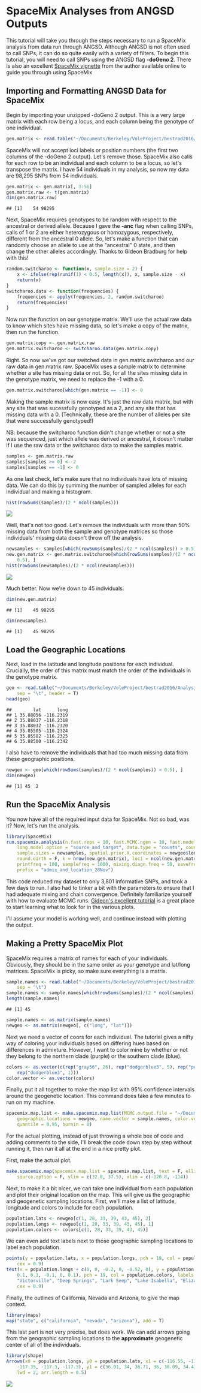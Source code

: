 SpaceMix Analyses from ANGSD Outputs
================

This tutorial will take you through the steps necessary to run a SpaceMix analysis from data run through ANGSD. Although ANGSD is not often used to call SNPs, it can do so quite easily with a variety of filters. To begin this tutorial, you will need to call SNPs using the ANGSD flag **-doGeno 2**. There is also an excellent [SpaceMix vignette](https://github.com/gbradburd/SpaceMix/blob/master/vignettes/spacemix_vignette.Rmd) from the author available online to guide you through using SpaceMix

Importing and Formatting ANGSD Data for SpaceMix
------------------------------------------------

Begin by importing your unzipped -doGeno 2 output. This is a very large matrix with each row being a locus, and each column being the genotype of one individual.

``` r
gen.matrix <- read.table("~/Documents/Berkeley/VoleProject/bestrad2016/Analysis/aligned_radtools_noclones/k90_outputs/spacemix/all_wild_inds_dogeno2_minInd.geno")
```

SpaceMix will not accept loci labels or position numbers (the first two columns of the -doGeno 2 output). Let's remove those. SpaceMix also calls for each row to be an individual and each column to be a locus, so let's transpose the matrix. I have 54 individuals in my analysis, so now my data are 98,295 SNPs from 54 individuals.

``` r
gen.matrix <- gen.matrix[, 3:56]
gen.matrix.raw <- t(gen.matrix)
dim(gen.matrix.raw)
```

    ## [1]    54 98295

Next, SpaceMix requires genotypes to be random with respect to the ancestral or derived allele. Because I gave the **-anc** flag when calling SNPs, calls of 1 or 2 are either heterozygous or homozygous, respectively, different from the ancestral 0 allele. So, let's make a function that can randomly choose an allele to use at the "ancestral" 0 state, and then change the other alleles accordingly. Thanks to Gideon Bradburg for help with this!

``` r
random.switcharoo <- function(x, sample.size = 2) {
    x <- ifelse(rep(runif(1) < 0.5, length(x)), x, sample.size - x)
    return(x)
}
switcharoo.data <- function(frequencies) {
    frequencies <- apply(frequencies, 2, random.switcharoo)
    return(frequencies)
}
```

Now run the function on our genotype matrix. We'll use the actual raw data to know which sites have missing data, so let's make a copy of the matrix, then run the function.

``` r
gen.matrix.copy <- gen.matrix.raw
gen.matrix.switcharoo <- switcharoo.data(gen.matrix.copy)
```

Right. So now we've got our switched data in gen.matrix.switcharoo and our raw data in gen.matrix.raw. SpaceMix uses a sample matrix to determine whether a site has missing data or not. So, for all the sites missing data in the genotype matrix, we need to replace the -1 with a 0.

``` r
gen.matrix.switcharoo[which(gen.matrix == -1)] <- 0
```

Making the sample matrix is now easy. It's just the raw data matrix, but with any site that was sucessfully genotyped as a 2, and any site that has missing data with a 0. (Technically, these are the number of alleles per site that were successfully genotyped!)

NB: because the switcharoo function didn't change whether or not a site was sequenced, just which allele was derived or ancestral, it doesn't matter if I use the raw data or the switcharoo data to make the samples matrix.

``` r
samples <- gen.matrix.raw
samples[samples >= 0] <- 2
samples[samples == -1] <- 0
```

As one last check, let's make sure that no individuals have lots of missing data. We can do this by summing the number of sampled alleles for each individual and making a histogram.

``` r
hist(rowSums(samples)/(2 * ncol(samples)))
```

![](SpaceMix_tutorial_files/figure-markdown_github/unnamed-chunk-7-1.png)

Well, that's not too good. Let's remove the individuals with more than 50% missing data from both the sample and genotype matrices so those individuals' missing data doesn't throw off the analysis.

``` r
newsamples <- samples[which(rowSums(samples)/(2 * ncol(samples)) > 0.5), ]
new.gen.matrix <- gen.matrix.switcharoo[which(rowSums(samples)/(2 * ncol(samples)) > 
    0.5), ]
hist(rowSums(newsamples)/(2 * ncol(newsamples)))
```

![](SpaceMix_tutorial_files/figure-markdown_github/unnamed-chunk-8-1.png)

Much better. Now we're down to 45 individuals.

``` r
dim(new.gen.matrix)
```

    ## [1]    45 98295

``` r
dim(newsamples)
```

    ## [1]    45 98295

Load the Geographic Locations
-----------------------------

Next, load in the latitude and longitude positions for each individual. Crucially, the order of this matrix must match the order of the individuals in the genotype matrix.

``` r
geo <- read.table("~/Documents/Berkeley/VoleProject/bestrad2016/Analysis/aligned_radtools_noclones/k90_outputs/spacemix/spatial_locations_allwildvoles.txt", 
    sep = "\t", header = T)
head(geo)
```

    ##        lat      long
    ## 1 35.88056 -116.2319
    ## 2 35.88037 -116.2318
    ## 3 35.88032 -116.2320
    ## 4 35.85505 -116.2324
    ## 5 35.85582 -116.2325
    ## 6 35.88500 -116.2342

I also have to remove the individuals that had too much missing data from these geographic positions.

``` r
newgeo <- geo[which(rowSums(samples)/(2 * ncol(samples)) > 0.5), ]
dim(newgeo)
```

    ## [1] 45  2

Run the SpaceMix Analysis
-------------------------

You now have all of the required input data for SpaceMix. Not so bad, was it? Now, let's run the analysis.

``` r
library(SpaceMix)
run.spacemix.analysis(n.fast.reps = 10, fast.MCMC.ngen = 10, fast.model.option = "source_and_target", 
    long.model.option = "source_and_target", data.type = "counts", counts = new.gen.matrix, 
    sample.sizes = newsamples, spatial.prior.X.coordinates = newgeo$long, spatial.prior.Y.coordinates = newgeo$lat, 
    round.earth = F, k = nrow(new.gen.matrix), loci = ncol(new.gen.matrix), ngen = 1.3e+07, 
    printfreq = 100, samplefreq = 1000, mixing.diagn.freq = 50, savefreq = 1e+05, 
    prefix = "admix_and_location_28Nov")
```

This code reduced my dataset to only 3,801 informative SNPs, and took a few days to run. I also had to tinker a bit with the parameters to ensure that I had adequate mixing and chain convergence. Definitely familiarize yourself with how to evaluate MCMC runs. [Gideon's excellent tutorial](https://github.com/gbradburd/SpaceMix/blob/master/vignettes/spacemix_vignette.Rmd) is a great place to start learning what to look for in the various plots.

I'll assume your model is working well, and continue instead with plotting the output.

Making a Pretty SpaceMix Plot
-----------------------------

SpaceMix requires a matrix of names for each of your individuals. Obviously, they should be in the same order as your genotype and lat/long matrices. SpaceMix is picky, so make sure everything is a matrix.

``` r
sample.names <- read.table("~/Documents/Berkeley/VoleProject/bestrad2016/Analysis/aligned_radtools_noclones/k90_outputs/spacemix/sample_names.txt", 
    sep = "\t")
sample.names <- sample.names[which(rowSums(samples)/(2 * ncol(samples)) > 0.5), ]
length(sample.names)
```

    ## [1] 45

``` r
sample.names <- as.matrix(sample.names)
newgeo <- as.matrix(newgeo[, c("long", "lat")])
```

Next we need a vector of coors for each individual. The tutorial gives a nifty way of coloring your individuals based on differing hues based on differences in admixture. However, I want to color mine by whether or not they belong to the northern clade (purple) or the southern clade (blue).

``` r
colors <- as.vector(c(rep("gray56", 26), rep("dodgerblue3", 5), rep("purple", 13), 
    rep("dodgerblue3", 1)))
color.vector <- as.vector(colors)
```

Finally, put it all together to make the map list with 95% confidence intervals around the geogenetic location. This command does take a few minutes to run on my machine.

``` r
spacemix.map.list <- make.spacemix.map.list(MCMC.output.file = "~/Documents/Berkeley/VoleProject/bestrad2016/Analysis/aligned_radtools_noclones/k90_outputs/spacemix/run_433172/admix_and_location_28Nov_LongRun/admix_and_location_28Nov_space_MCMC_output1.Robj", 
    geographic.locations = newgeo, name.vector = sample.names, color.vector = colors, 
    quantile = 0.95, burnin = 0)
```

For the actual plotting, instead of just throwing a whole box of code and adding comments to the side, I'll break the code down step by step without running it, then run it all at the end in a nice pretty plot.

First, make the actual plot.

``` r
make.spacemix.map(spacemix.map.list = spacemix.map.list, text = F, ellipses = T, 
    source.option = F, ylim = c(32.8, 37.5), xlim = c(-120.8, -114))
```

Next, to make it a bit nicer, we can take one individual from each population and plot their original location on the map. This will give us the geographic and geogenetic sampling locations. First, we'll make a list of latitude, longitude and colors to include for each population.

``` r
population.lats <- newgeo[c(1, 28, 33, 39, 43, 45), 2]
population.longs <- newgeo[c(1, 28, 33, 39, 43, 45), 1]
population.colors <- colors[c(1, 28, 33, 39, 43, 45)]
```

We can even add text labels next to those geographic sampling locations to label each population.

``` r
points(y = population.lats, x = population.longs, pch = 19, col = population.colors, 
    cex = 0.9)
text(x = population.longs + c(0, 0, -0.2, 0, -0.52, 0), y = population.lats + c(-0.1, 
    0.1, 0.1, -0.1, 0, 0.1), pch = 19, col = population.colors, labels = c("Tecopa", 
    "Victorville", "Deep Springs", "Lark Seep", "Lake Isabella", "Elizabeth Lake"), 
    cex = 0.9)
```

Finally, the outlines of California, Nevada and Arizona, to give the map context.

``` r
library(maps)
map("state", c("california", "nevada", "arizona"), add = T)
```

This last part is not very precise, but does work. We can add arrows going from the geographic sampling locations to the **approximate** geogenetic center of all of the individuals.

``` r
library(shape)
Arrows(x0 = population.longs, y0 = population.lats, x1 = c(-116.55, -117.25, -117.12, 
    -117.35, -117.3, -117.3), y1 = c(36.01, 34, 36.71, 36, 36.09, 34.4), col = population.colors, 
    lwd = 2, arr.length = 0.5)
```

![](SpaceMix_tutorial_files/figure-markdown_github/unnamed-chunk-21-1.png)
